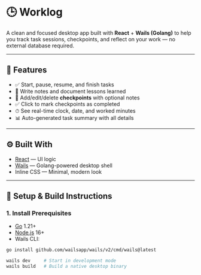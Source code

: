 # 🕒 Worklog

A clean and focused desktop app built with **React** + **Wails (Golang)** to help you track task sessions, checkpoints, and reflect on your work — no external database required.

---

## 🚀 Features

- ✅ Start, pause, resume, and finish tasks
- 🧠 Write notes and document lessons learned
- 🔖 Add/edit/delete **checkpoints** with optional notes
- ✅ Click to mark checkpoints as completed
- ⏱ See real-time clock, date, and worked minutes
- 📊 Auto-generated task summary with all details

---

## ⚙️ Built With

- [React](https://reactjs.org/) — UI logic
- [Wails](https://wails.io/) — Golang-powered desktop shell
- Inline CSS — Minimal, modern look

---

## 🔧 Setup & Build Instructions

### 1. Install Prerequisites

- [Go](https://golang.org/dl/) 1.21+
- [Node.js](https://nodejs.org/) 16+
- Wails CLI:

```bash
go install github.com/wailsapp/wails/v2/cmd/wails@latest

wails dev     # Start in development mode
wails build   # Build a native desktop binary
```
